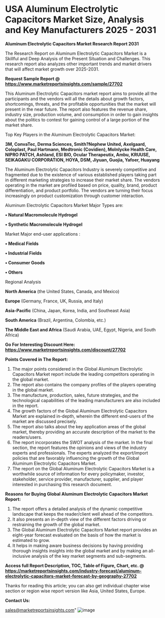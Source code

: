 # USA Aluminum Electrolytic Capacitors Market Size, Analysis and Key Manufacturers 2025 - 2031

<strong>Aluminum Electrolytic Capacitors Market Research Report 2031</strong>

The Research Report on Aluminum Electrolytic Capacitors Market is a Skillful and Deep Analysis of the Present Situation and Challenges. This research report also analyzes other important trends and market drivers that will affect market growth over 2025-2031.

<strong>Request Sample Report @ <a href=https://www.marketreportsinsights.com/sample/27702>https://www.marketreportsinsights.com/sample/27702</a></strong>

This Aluminum Electrolytic Capacitors market report aims to provide all the participants and the vendors will all the details about growth factors, shortcomings, threats, and the profitable opportunities that the market will present in the near future. The report also features the revenue share, industry size, production volume, and consumption in order to gain insights about the politics to contest for gaining control of a large portion of the market share.

Top Key Players in the Aluminum Electrolytic Capacitors Market:

<strong>3M, ConvaTec, Derma Sciences, Smith?Nephew United, Axelgaard, Coloplast, Paul Hartmann, Medtronic (Covidien), Molnlycke Health Care, NIPRO PATCH, Ashland, ESI BIO, Ocular Therapeutix, Ambu, KRUUSE, SEIKAGAKU CORPORATION, HOYA, DSM, Jiyuan, Guojia, Yafoer, Huayang</strong>

The Aluminum Electrolytic Capacitors Industry is severely competitive and fragmented due to the existence of various established players taking part in different marketing strategies to increase their market share. The vendors operating in the market are profiled based on price, quality, brand, product differentiation, and product portfolio. The vendors are turning their focus increasingly on product customization through customer interaction.

Aluminum Electrolytic Capacitors Market Major Types are:

<strong>• Natural Macromolecule Hydrogel

• Synthetic Macromolecule Hydrogel</strong>

Market Major end-user applications :

<strong>• Medical Fields

• Industrial Fields

• Consumer Goods

• Others</strong>

Regional Analysis

</u><strong><b>North America</b></strong> (the United States, Canada, and Mexico)

<strong><b>Europe </b></strong>(Germany, France, UK, Russia, and Italy)

<strong><b>Asia-Pacific</b></strong> (China, Japan, Korea, India, and Southeast Asia)

<strong><b>South America</b></strong> (Brazil, Argentina, Colombia, etc.)

<strong><b>The Middle East and Africa</b></strong> (Saudi Arabia, UAE, Egypt, Nigeria, and South Africa)

<strong>Go For Interesting Discount Here: <a href=https://www.marketreportsinsights.com/discount/27702>https://www.marketreportsinsights.com/discount/27702</a></strong>

<strong>Points Covered in The Report:</strong>
<ol>
  <li>The major points considered in the Global Aluminum Electrolytic Capacitors Market report include the leading competitors operating in the global market.</li>
  <li>The report also contains the company profiles of the players operating in the global market.</li>
  <li>The manufacture, production, sales, future strategies, and the technological capabilities of the leading manufacturers are also included in the report.</li>
  <li>The growth factors of the Global Aluminum Electrolytic Capacitors Market are explained in-depth, wherein the different end-users of the market are discussed precisely.</li>
  <li>The report also talks about the key application areas of the global market, thereby providing an accurate description of the market to the readers/users.</li>
  <li>The report incorporates the SWOT analysis of the market. In the final section, the report features the opinions and views of the industry experts and professionals. The experts analyzed the export/import policies that are favorably influencing the growth of the Global Aluminum Electrolytic Capacitors Market.</li>
  <li>The report on the Global Aluminum Electrolytic Capacitors Market is a worthwhile source of information for every policymaker, investor, stakeholder, service provider, manufacturer, supplier, and player interested in purchasing this research document.</li>
</ol>
<strong>Reasons for Buying Global Aluminum Electrolytic Capacitors Market Report:</strong>

<ol>
  <li>The report offers a detailed analysis of the dynamic competitive landscape that keeps the reader/client well ahead of the competitors.</li>
  <li>It also presents an in-depth view of the different factors driving or restraining the growth of the global market.</li>
  <li>The Global Aluminum Electrolytic Capacitors Market report provides an eight-year forecast evaluated on the basis of how the market is estimated to grow.</li>
  <li>It helps in making aware business decisions by having providing thorough insights insights into the global market and by making an all-inclusive analysis of the key market segments and sub-segments.</li>
</ol>
<strong>Access full Report Description, TOC, Table of Figure, Chart, etc. @ <a href=https://marketreportsinsights.com/industry-forecast/aluminum-electrolytic-capacitors-market-forecast-by-geography-27702>https://marketreportsinsights.com/industry-forecast/aluminum-electrolytic-capacitors-market-forecast-by-geography-27702</a></strong>


Thanks for reading this article; you can also get individual chapter wise section or region wise report version like Asia, United States, Europe.

<strong>Contact Us:</strong>

sales@marketreportsinsights.com"
![image](https://github.com/user-attachments/assets/2f01ba03-b4a5-47f9-acb2-577416dfb96b)
